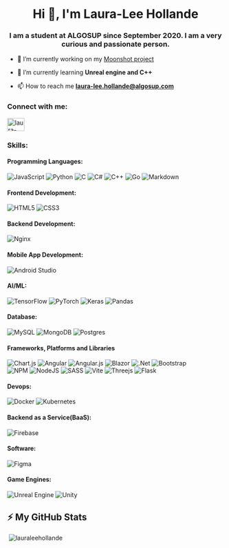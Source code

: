<h1 align="center">Hi 👋, I'm Laura-Lee Hollande</h1>
<h3 align="center">I am a student at ALGOSUP since September 2020. I am a very curious and passionate person.</h3>

- 🔭 I’m currently working on my [Moonshot project](https://github.com/lauraleehollande/My-Moonshot-Project)

- 🌱 I’m currently learning **Unreal engine and C++**

- 📫 How to reach me **laura-lee.hollande@algosup.com**

### Connect with me:

<a href="https://linkedin.com/in/laura-lee-hollande-278345198" target="blank"><img align="center" src="https://raw.githubusercontent.com/rahuldkjain/github-profile-readme-generator/master/src/images/icons/Social/linked-in-alt.svg" alt="laura-lee hollande" height="30" width="40" /></a>


### Skills:
#### Programming Languages:
<!-- <p>
<a href="https://golang.org" target="_blank" rel="noreferrer"> <img src="https://raw.githubusercontent.com/devicons/devicon/master/icons/go/go-original.svg" alt="go" width="40" height="40"/> </a> 
<a href="https://www.cprogramming.com/" target="_blank" rel="noreferrer"> <img src="https://raw.githubusercontent.com/devicons/devicon/master/icons/c/c-original.svg" alt="c" width="40" height="40"/> </a> 
<a href="https://www.w3schools.com/cpp/" target="_blank" rel="noreferrer"> <img src="https://raw.githubusercontent.com/devicons/devicon/master/icons/cplusplus/cplusplus-original.svg" alt="cplusplus" width="40" height="40"/> </a> 
<a href="https://www.w3schools.com/cs/" target="_blank" rel="noreferrer"> <img src="https://raw.githubusercontent.com/devicons/devicon/master/icons/csharp/csharp-original.svg" alt="csharp" width="40" height="40"/> </a> 
<a href="https://www.python.org" target="_blank" rel="noreferrer"> <img src="https://raw.githubusercontent.com/devicons/devicon/master/icons/python/python-original.svg" alt="python" width="40" height="40"/> </a> 
<a href="https://developer.mozilla.org/en-US/docs/Web/JavaScript" target="_blank" rel="noreferrer"> <img src="https://raw.githubusercontent.com/devicons/devicon/master/icons/javascript/javascript-original.svg" alt="javascript" width="40" height="40"/> </a> 
</p> -->

![JavaScript](https://img.shields.io/badge/javascript-%235C2D91.svg?style=for-the-badge&logo=javascript&logoColor=%23F7DF1E) ![Python](https://img.shields.io/badge/python-%23150458?style=for-the-badge&logo=python&logoColor=ffdd54) ![C](https://img.shields.io/badge/c-%2300ADD8.svg?style=for-the-badge&logo=c&logoColor=white) ![C#](https://img.shields.io/badge/c%23-%23009639.svg?style=for-the-badge&logo=c-sharp&logoColor=white) ![C++](https://img.shields.io/badge/c++-F9DC3e.svg?style=for-the-badge&logo=c%2B%2B&logoColor=white) ![Go](https://img.shields.io/badge/go-%23FF6F00.svg?style=for-the-badge&logo=go&logoColor=white)  ![Markdown](https://img.shields.io/badge/markdown-%23DD0031.svg?style=for-the-badge&logo=markdown&logoColor=white)


#### Frontend Development:
<!-- <p>
<a href="https://sass-lang.com" target="_blank" rel="noreferrer"> <img src="https://raw.githubusercontent.com/devicons/devicon/master/icons/sass/sass-original.svg" alt="sass" width="40" height="40"/> </a> 
<a href="https://angular.io" target="_blank" rel="noreferrer"> <img src="https://angular.io/assets/images/logos/angular/angular.svg" alt="angular" width="40" height="40"/> </a>
<a href="https://www.w3.org/html/" target="_blank" rel="noreferrer"> <img src="https://raw.githubusercontent.com/devicons/devicon/master/icons/html5/html5-original-wordmark.svg" alt="html5" width="40" height="40"/> </a>
<a href="https://www.w3schools.com/css/" target="_blank" rel="noreferrer"> <img src="https://raw.githubusercontent.com/devicons/devicon/master/icons/css3/css3-original-wordmark.svg" alt="css3" width="40" height="40"/> </a>  
<a href="https://getbootstrap.com" target="_blank" rel="noreferrer"> <img src="https://raw.githubusercontent.com/devicons/devicon/master/icons/bootstrap/bootstrap-plain-wordmark.svg" alt="bootstrap" width="40" height="40"/> </a>
<a href="https://angular.io" target="_blank" rel="noreferrer"> <img src="https://raw.githubusercontent.com/devicons/devicon/master/icons/angularjs/angularjs-original-wordmark.svg" alt="angularjs" width="40" height="40"/> </a> 
</p> -->

![HTML5](https://img.shields.io/badge/html5-%235C2D91.svg?style=for-the-badge&logo=html5&logoColor=white) ![CSS3](https://img.shields.io/badge/css3-%23150458.svg?style=for-the-badge&logo=css3&logoColor=white) 

#### Backend Development:
<!-- <p>
<a href="https://www.nginx.com" target="_blank" rel="noreferrer"> <img src="https://raw.githubusercontent.com/devicons/devicon/master/icons/nginx/nginx-original.svg" alt="nginx" width="40" height="40"/> </a> 
<a href="https://nodejs.org" target="_blank" rel="noreferrer"> <img src="https://raw.githubusercontent.com/devicons/devicon/master/icons/nodejs/nodejs-original-wordmark.svg" alt="nodejs" width="40" height="40"/> </a> 
</p> -->

![Nginx](https://img.shields.io/badge/nginx-%235C2D91.svg?style=for-the-badge&logo=nginx&logoColor=white)

#### Mobile App Development:

<!-- <a href="https://developer.android.com" target="_blank" rel="noreferrer"> <img src="https://raw.githubusercontent.com/devicons/devicon/master/icons/android/android-original-wordmark.svg" alt="android" width="40" height="40"/> </a> -->

![Android Studio](https://img.shields.io/badge/Android%20Studio-%235C2D91.svg?style=for-the-badge&logo=android-studio&logoColor=white)

#### AI/ML:
<!-- <p>
<a href="https://www.tensorflow.org" target="_blank" rel="noreferrer"> <img src="https://www.vectorlogo.zone/logos/tensorflow/tensorflow-icon.svg" alt="tensorflow" width="40" height="40"/> </a> 
<a href="https://pytorch.org/" target="_blank" rel="noreferrer"> <img src="https://www.vectorlogo.zone/logos/pytorch/pytorch-icon.svg" alt="pytorch" width="40" height="40"/> </a> 
</p> -->

![TensorFlow](https://img.shields.io/badge/TensorFlow-%235C2D91.svg?style=for-the-badge&logo=TensorFlow&logoColor=white) ![PyTorch](https://img.shields.io/badge/PyTorch-%23150458.svg?style=for-the-badge&logo=PyTorch&logoColor=white) ![Keras](https://img.shields.io/badge/Keras-%2300ADD8.svg?style=for-the-badge&logo=Keras&logoColor=white) ![Pandas](https://img.shields.io/badge/pandas-%23009639.svg?style=for-the-badge&logo=pandas&logoColor=white)

#### Database:
<!-- <p>
<a href="https://www.mysql.com/" target="_blank" rel="noreferrer"> <img src="https://raw.githubusercontent.com/devicons/devicon/master/icons/mysql/mysql-original-wordmark.svg" alt="mysql" width="40" height="40"/> </a> 
<a href="https://www.mongodb.com/" target="_blank" rel="noreferrer"> <img src="https://raw.githubusercontent.com/devicons/devicon/master/icons/mongodb/mongodb-original-wordmark.svg" alt="mongodb" width="40" height="40"/> </a> 
<a href="https://www.postgresql.org" target="_blank" rel="noreferrer"> <img src="https://raw.githubusercontent.com/devicons/devicon/master/icons/postgresql/postgresql-original-wordmark.svg" alt="postgresql" width="40" height="40"/> </a> 
</p> -->

![MySQL](https://img.shields.io/badge/mysql-%235C2D91.svg?style=for-the-badge&logo=mysql&logoColor=white) ![MongoDB](https://img.shields.io/badge/MongoDB-%23150458.svg?style=for-the-badge&logo=mongodb&logoColor=white) ![Postgres](https://img.shields.io/badge/postgres-%2300ADD8.svg?style=for-the-badge&logo=postgresql&logoColor=white)

#### Frameworks, Platforms and Libraries
<!-- <p>
<a href="https://canvasjs.com" target="_blank" rel="noreferrer"> <img src="https://raw.githubusercontent.com/Hardik0307/Hardik0307/master/assets/canvasjs-charts.svg" alt="canvasjs" width="40" height="40"/> </a> 
</p> -->

![Chart.js](https://img.shields.io/badge/chart.js-%235C2D91.svg?style=for-the-badge&logo=chart.js&logoColor=white) ![Angular](https://img.shields.io/badge/angular-%23150458.svg?style=for-the-badge&logo=angular&logoColor=white) ![Angular.js](https://img.shields.io/badge/angular.js-%2300ADD8.svg?style=for-the-badge&logo=angularjs&logoColor=white) ![Blazor](https://img.shields.io/badge/blazor-%23009639.svg?style=for-the-badge&logo=blazor&logoColor=white) ![.Net](https://img.shields.io/badge/.NET-F9DC3e?style=for-the-badge&logo=.net&logoColor=white) ![Bootstrap](https://img.shields.io/badge/bootstrap-%23FF6F00.svg?style=for-the-badge&logo=bootstrap&logoColor=white) </br>
![NPM](https://img.shields.io/badge/NPM-%235C2D91.svg?style=for-the-badge&logo=npm&logoColor=white) ![NodeJS](https://img.shields.io/badge/node.js-%23150458?style=for-the-badge&logo=node.js&logoColor=white) ![SASS](https://img.shields.io/badge/SASS-%2300ADD8.svg?style=for-the-badge&logo=SASS&logoColor=white) ![Vite](https://img.shields.io/badge/vite-%23009639.svg?style=for-the-badge&logo=vite&logoColor=white) ![Threejs](https://img.shields.io/badge/threejs-F9DC3e?style=for-the-badge&logo=three.js&logoColor=white) ![Flask](https://img.shields.io/badge/flask-%23FF6F00.svg?style=for-the-badge&logo=flask&logoColor=white) 

#### Devops:
<!-- <p>
<a href="https://www.docker.com/" target="_blank" rel="noreferrer"> <img src="https://raw.githubusercontent.com/devicons/devicon/master/icons/docker/docker-original-wordmark.svg" alt="docker" width="40" height="40"/> </a> 
<a href="https://kubernetes.io" target="_blank" rel="noreferrer"> <img src="https://www.vectorlogo.zone/logos/kubernetes/kubernetes-icon.svg" alt="kubernetes" width="40" height="40"/> </a> 
</p> -->

![Docker](https://img.shields.io/badge/docker-%235C2D91.svg?style=for-the-badge&logo=docker&logoColor=white) ![Kubernetes](https://img.shields.io/badge/kubernetes-%23150458.svg?style=for-the-badge&logo=kubernetes&logoColor=white)

#### Backend as a Service(BaaS):
<!-- <p>
<a href="https://firebase.google.com/" target="_blank" rel="noreferrer"> <img src="https://www.vectorlogo.zone/logos/firebase/firebase-icon.svg" alt="firebase" width="40" height="40"/> </a> 
</p> -->
![Firebase](https://img.shields.io/badge/firebase-%235C2D91.svg?style=for-the-badge&logo=firebase)

#### Software:
<!-- <p>
<a href="https://www.figma.com/" target="_blank" rel="noreferrer"> <img src="https://www.vectorlogo.zone/logos/figma/figma-icon.svg" alt="figma" width="40" height="40" /> </a> 
</p> -->

![Figma](https://img.shields.io/badge/figma-%235C2D91.svg?style=for-the-badge&logo=figma&logoColor=white)

#### Game Engines:
<!-- <p>
<a href="https://unity.com/" target="_blank" rel="noreferrer"> <img src="https://www.vectorlogo.zone/logos/unity3d/unity3d-icon.svg" alt="unity" width="40" height="40"/> </a> 
<a href="https://unrealengine.com/" target="_blank" rel="noreferrer"> <img src="https://raw.githubusercontent.com/kenangundogan/fontisto/036b7eca71aab1bef8e6a0518f7329f13ed62f6b/icons/svg/brand/unreal-engine.svg" alt="unreal" width="40" height="40"/> </a> 
</p> -->

![Unreal Engine](https://img.shields.io/badge/unrealengine-%235C2D91.svg?style=for-the-badge&logo=unrealengine&logoColor=white) ![Unity](https://img.shields.io/badge/unity-%23150458.svg?style=for-the-badge&logo=unity&logoColor=white) 

##  ⚡ My GitHub Stats


<!-- <img align="left"  src="https://github-readme-stats.vercel.app/api?username=lauraleehollande&show_icons=true&count_private=true&theme=gruvbox" /> -->

&nbsp;<img align="center" src="https://github-readme-stats.vercel.app/api?username=lauraleehollande&show_icons=true&locale=en" alt="lauraleehollande" />

<!-- red: [Angular](https://img.shields.io/badge/angular-%23DD0031.svg?style=for-the-badge&logo=angular&logoColor=white) -->
<!-- orange: ![TensorFlow](https://img.shields.io/badge/TensorFlow-%23FF6F00.svg?style=for-the-badge&logo=TensorFlow&logoColor=white) ![PyTorch](https://img.shields.io/badge/PyTorch-%23EE4C2C.svg?style=for-the-badge&logo=PyTorch&logoColor=white)  -->
<!-- yellow: ![Snapchat](https://img.shields.io/badge/Snapchat-F9DC3e.svg?style=for-the-badge&logo=Snapchat&logoColor=white) -->
<!-- green: ![Nginx](https://img.shields.io/badge/nginx-%23009639.svg?style=for-the-badge&logo=nginx&logoColor=white) -->
<!-- blue: ![Go](https://img.shields.io/badge/go-%2300ADD8.svg?style=for-the-badge&logo=go&logoColor=white) -->
<!-- deep blue: ![Pandas](https://img.shields.io/badge/pandas-%23150458.svg?style=for-the-badge&logo=pandas&logoColor=white) -->
<!-- purple: ![Blazor](https://img.shields.io/badge/blazor-%235C2D91.svg?style=for-the-badge&logo=blazor&logoColor=white) ![.Net](https://img.shields.io/badge/.NET-5C2D91?style=for-the-badge&logo=.net&logoColor=white) -->